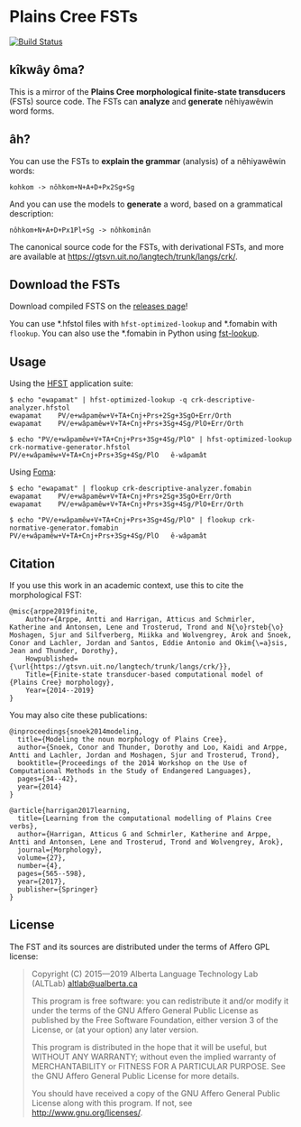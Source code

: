 Plains Cree FSTs
================

[![Build Status](https://travis-ci.org/UAlbertaALTLab/plains-cree-fsts.svg?branch=master)](https://travis-ci.org/UAlbertaALTLab/plains-cree-fsts)


kîkwây ôma?
-----------

This is a mirror of the **Plains Cree morphological finite-state
transducers** (FSTs) source code. The FSTs can **analyze** and
**generate** nêhiyawêwin word forms.

âh?
---

You can use the FSTs to **explain the grammar** (analysis) of a nêhiyawêwin words:

    kohkom -> nôhkom+N+A+D+Px2Sg+Sg

And you can use the models to **generate** a word, based on
a grammatical description:

    nôhkom+N+A+D+Px1Pl+Sg -> nôhkominân

The canonical source code for the FSTs, with derivational FSTs, and more
are available at https://gtsvn.uit.no/langtech/trunk/langs/crk/.

Download the FSTs
-----------------

Download compiled FSTS on the [releases page](https://github.com/UAlbertaALTLab/plains-cree-fsts/releases)!

You can use \*.hfstol files with `hfst-optimized-lookup` and \*.fomabin
with `flookup`. You can also use the \*.fomabin in Python using
[fst-lookup](https://github.com/eddieantonio/fst-lookup).

Usage
-----

Using the [HFST](https://github.com/hfst/hfst) application suite:

    $ echo "ewapamat" | hfst-optimized-lookup -q crk-descriptive-analyzer.hfstol
    ewapamat	PV/e+wâpamêw+V+TA+Cnj+Prs+2Sg+3SgO+Err/Orth
    ewapamat	PV/e+wâpamêw+V+TA+Cnj+Prs+3Sg+4Sg/PlO+Err/Orth

    $ echo "PV/e+wâpamêw+V+TA+Cnj+Prs+3Sg+4Sg/PlO" | hfst-optimized-lookup crk-normative-generator.hfstol
    PV/e+wâpamêw+V+TA+Cnj+Prs+3Sg+4Sg/PlO	ê-wâpamât

Using [Foma](https://fomafst.github.io/):

    $ echo "ewapamat" | flookup crk-descriptive-analyzer.fomabin
    ewapamat	PV/e+wâpamêw+V+TA+Cnj+Prs+2Sg+3SgO+Err/Orth
    ewapamat	PV/e+wâpamêw+V+TA+Cnj+Prs+3Sg+4Sg/PlO+Err/Orth

    $ echo "PV/e+wâpamêw+V+TA+Cnj+Prs+3Sg+4Sg/PlO" | flookup crk-normative-generator.fomabin
    PV/e+wâpamêw+V+TA+Cnj+Prs+3Sg+4Sg/PlO	ê-wâpamât


Citation
--------

If you use this work in an academic context, use this to cite the
morphological FST:

    @misc{arppe2019finite,
        Author={Arppe, Antti and Harrigan, Atticus and Schmirler, Katherine and Antonsen, Lene and Trosterud, Trond and N{\o}rsteb{\o} Moshagen, Sjur and Silfverberg, Miikka and Wolvengrey, Arok and Snoek, Conor and Lachler, Jordan and Santos, Eddie Antonio and Okim{\=a}sis, Jean and Thunder, Dorothy},
        Howpublished={\url{https://gtsvn.uit.no/langtech/trunk/langs/crk/}},
        Title={Finite-state transducer-based computational model of {Plains Cree} morphology},
        Year={2014--2019}
    }

You may also cite these publications:

    @inproceedings{snoek2014modeling,
      title={Modeling the noun morphology of Plains Cree},
      author={Snoek, Conor and Thunder, Dorothy and Loo, Kaidi and Arppe, Antti and Lachler, Jordan and Moshagen, Sjur and Trosterud, Trond},
      booktitle={Proceedings of the 2014 Workshop on the Use of Computational Methods in the Study of Endangered Languages},
      pages={34--42},
      year={2014}
    }

    @article{harrigan2017learning,
      title={Learning from the computational modelling of Plains Cree verbs},
      author={Harrigan, Atticus G and Schmirler, Katherine and Arppe, Antti and Antonsen, Lene and Trosterud, Trond and Wolvengrey, Arok},
      journal={Morphology},
      volume={27},
      number={4},
      pages={565--598},
      year={2017},
      publisher={Springer}
    }


License
-------

The FST and its sources are distributed under the terms of Affero GPL
license:

> Copyright (C) 2015—2019 Alberta Language Technology Lab (ALTLab) <altlab@ualberta.ca>
>
> This program is free software: you can redistribute it and/or modify
> it under the terms of the GNU Affero General Public License as
> published by the Free Software Foundation, either version 3 of the
> License, or (at your option) any later version.
>
> This program is distributed in the hope that it will be useful,
> but WITHOUT ANY WARRANTY; without even the implied warranty of
> MERCHANTABILITY or FITNESS FOR A PARTICULAR PURPOSE.  See the
> GNU Affero General Public License for more details.
>
> You should have received a copy of the GNU Affero General Public License
> along with this program.  If not, see <http://www.gnu.org/licenses/>.
